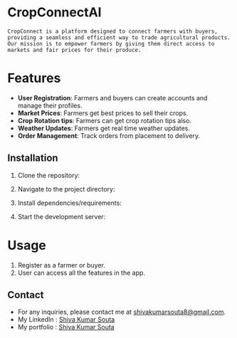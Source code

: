 # CropConnectAI
    CropConnect is a platform designed to connect farmers with buyers, providing a seamless and efficient way to trade agricultural products. Our mission is to empower farmers by giving them direct access to markets and fair prices for their produce.

# Features

- **User Registration**: Farmers and buyers can create accounts and manage their profiles.
- **Market Prices**: Farmers get best prices to sell their crops.
- **Crop Rotation tips**: Farmers can get crop rotation tips also.
- **Weather Updates**: Farmers get real time weather updates.
- **Order Management**: Track orders from placement to delivery.

## Installation

1. Clone the repository:
    
2. Navigate to the project directory:
    
3. Install dependencies/requirements:
    
4. Start the development server:
    
# Usage

1. Register as a farmer or buyer.
2. User can access all the features in the app.

## Contact

* For any inquiries, please contact me at shivakumarsouta8@gmail.com.
* My LinkedIn : <a href="https://www.linkedin.com/in/shivakumarsouta/" target="_blank">Shiva Kumar Souta</a>
* My portfolio : <a href="https://shivakumarsouta-portfolio.vercel.app/" target="_blank">Shiva Kumar Souta</a>
